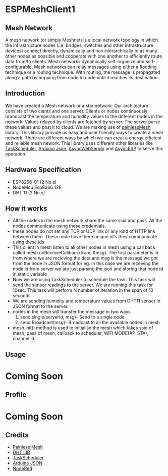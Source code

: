 # ESPMeshClient1
##  Mesh Network
A mesh network (or simply Meshnet) is a local network topology in which the infrastructure nodes (i.e. bridges, switches and other infrastructure devices) connect directly, dynamically and non-hierarchically to as many other nodes as possible and cooperate with one another to efficiently route data from/to clients.
Mesh networks dynamically self-organize and self-configurable. Mesh networks can relay messages using either a flooding technique or a routing technique. With routing, the message is propagated along a path by hopping from node to node until it reaches its destination.

## Introduction
We have created a Mesh network or a star network. Our architecture consists of two cients and one server. Clients or nodes continuously braodcast
the temperature and humidity values to the different nodes in the network. Values relayed by clients are fetched by server. The server parse
these values and post it to cloud. We are making use of [painlessMesh]() library. This library provide us easy and user friendly ways to create a mesh network.
There are different ways by which we can creat a energy efficient and reliable mesh nework. This library uses different other libraries like [TaskScheduler](),
[Arduino Json](), [AsyncWebServer]() and [AsyncESP]() to serve this operation.

## Hardware Specification 
  
 - ESP8266-01 (2 No.s)
 - NodeMcu Esp8266 12E
 - DHT 11 (2 No.s)

## How it works
 
 - All the nodes in the mesh network share the same ssid and pass. All the nodes communicate using these credentials.
 - these nodes do not set any TCP or UDP link or any kind of HTTP link between them. These node have there unique id's they communicate using these ids
 - This client in mesh listen to all other nodes in mesh using a call back called mesh.onReceiveCallback(from, &msg). The first parameter is id from where we are recieving the data  and msg is the message we got from the node in JSON format for eg. in this case we are receiving the node id from server we are just parsing the json and storing that node id in static variable
 - Now we are using TaskScheduler to schedule the task. This task will send the sensor readings to the server. We are running this task for 10sec. This task will perform N number of iteration in the span of 10 seconds.
 - We are sending humidity and temperature values from DHT11 sensor in JSON format to the server.
 - nodes in the mesh will transfer the message in two ways
   1. send.single(serverId, msg)- Send to a single node
   2. send.Broadcast(msg)- Broadcast to all the available nodes in mesh
 - mesh.init() method is used to initialise the mesh which takes ssid of mesh, pass of mesh, callback to scheduler, WiFI MODE(AP_STA), channel id
 
 ## Usage
   
   # Coming Soon
   
   
 ## Profile
 
   # Coming Soon
   
 ## Credits
  
  - [Painless Mesh](https://gitlab.com/BlackEdder/painlessMesh)
  - [DHT LIB](https://github.com/adafruit/DHT-sensor-library)
  - [TaskScheduler](https://github.com/arkhipenko/TaskScheduler)
  - [Arduino JSON](https://github.com/bblanchon/ArduinoJson)
  - [NodeRed](https://nodered.org/)
 
 
 
 
